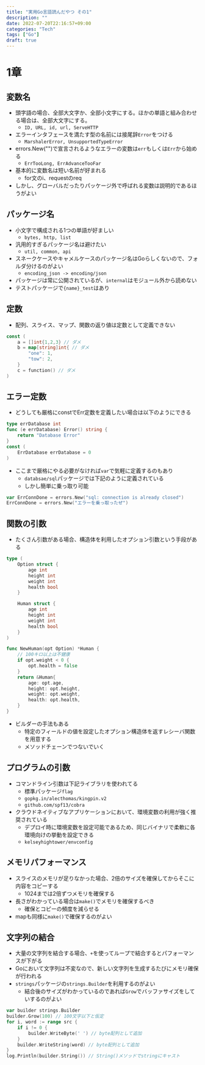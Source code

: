 ```yaml
---
title: "実用Go言語読んだやつ その1"
description: ""
date: 2022-07-20T22:16:57+09:00
categories: "Tech"
tags: ["Go"]
draft: true
---
```


# 1章

## 変数名
- 頭字語の場合、全部大文字か、全部小文字にする。ほかの単語と組み合わせる場合は、全部大文字にする。
  - `ID, URL, id, url, ServeHTTP`
- エラーインタフェースを満たす型の名前には接尾辞`Error`をつける
  - `MarshalerError, UnsupportedTypeError`
- errors.New("")で宣言されるようなエラーの変数は`err`もしくは`Err`から始める
  - `ErrTooLong, ErrAdvanceTooFar`
- 基本的に変数名は短い名前が好まれる
  - for文のi、requestのreq
- しかし、グローバルだったりパッケージ外で呼ばれる変数は説明的であるほうがよい

## パッケージ名
- 小文字で構成される1つの単語が好ましい
  - `bytes, http, list`
- 汎用的すぎるパッケージ名は避けたい
  - `util, common, api`
- スネークケースやキャメルケースのパッケージ名はGoらしくないので、フォルダ分けるのがよい
  - `encoding_json -> encoding/json`
- パッケージは常に公開されているが、`internal`はモジュール外から読めない
- テストパッケージで`{name}_test`はあり

## 定数
- 配列、スライス、マップ、関数の返り値は定数として定義できない
```go
const (
    a = []int{1,2,3} // ダメ
    b = map[string]int{ // ダメ
        "one": 1,
        "tow": 2,
    }
    c = function() // ダメ
)
```

## エラー定数
- どうしても厳格にconstでErr定数を定義したい場合は以下のようにできる
```go
type errDatabase int
func (e errDatabase) Error() string {
    return "Database Error"
} 
const (
    ErrDatabase errDatabase = 0
)
```
- ここまで厳格にやる必要がなければ`var`で気軽に定義するのもあり
  - `databsae/sql`パッケージでは下記のように定義されている
  - しかし簡単に乗っ取り可能
```go
var ErrConnDone = errors.New("sql: connection is already closed")
ErrConnDone = errors.New("エラーを乗っ取ったぜ")
```

## 関数の引数
- たくさん引数がある場合、構造体を利用したオプション引数という手段がある
```go
type (
    Option struct {
        age int
        height int
        weight int
        health bool
    }

    Human struct {
        age int
        height int
        weight int
        health bool
    }
)

func NewHuman(opt Option) *Human {
    // 100キロ以上は不健康
    if opt.weight < 0 {
        opt.health = false
    }
    return &Human{
        age: opt.age,
        height: opt.height,
        weight: opt.weight,
        health: opt.health,
    }
}
```
- ビルダーの手法もある
  - 特定のフィールドの値を設定したオプション構造体を返すレシーバ関数を用意する
  - メソッドチェーンでつないでいく

## プログラムの引数
- コマンドライン引数は下記ライブラリを使われてる
  - 標準パッケージ`flag`
  - `gopkg.in/alecthomas/kingpin.v2`
  - `github.com/spf13/cobra`
- クラウドネイティブなアプリケーションにおいて、環境変数の利用が強く推奨されている
  - デプロイ時に環境変数を設定可能であるため、同じバイナリで柔軟に各環境向けの挙動を設定できる
  - `kelseyhightower/envconfig`

## メモリパフォーマンス
- スライスのメモリが足りなかった場合、2倍のサイズを確保してからそこに内容をコピーする
  - 1024までは2倍ずつメモリを確保する
- 長さがわかっている場合は`make()`でメモリを確保するべき
  - 確保とコピーの頻度を減らせる
- mapも同様に`make()`で確保するのがよい

## 文字列の結合
- 大量の文字列を結合する場合、`+`を使ってループで結合するとパフォーマンスが下がる
- Goにおいて文字列は不変なので、新しい文字列を生成するたびにメモリ確保が行われる
- `strings`パッケージの`strings.Builder`を利用するのがよい
  - 結合後のサイズがわかっているのであれば`Grow`でバッファサイズをしていするのがよい
```go
var builder strings.Builder
builder.Grow(100) // 100文字以下と仮定
for i, word := range src {
    if i != 0 {
        builder.WriteByte(' ') // byte配列として追加
    }
    builder.WriteString(word) // byte配列として追加
}
log.Println(builder.String()) // String()メソッドでstringにキャスト
```